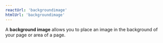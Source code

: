 ```yaml
---
reactUrl: 'backgroundimage'
htmlUrl: 'backgroundimage'
---
```

A **background image** allows you to place an image in the background of your page or area of a page.
